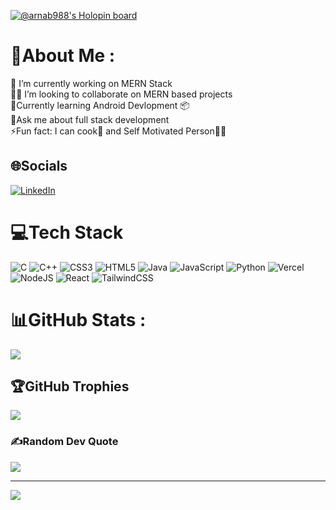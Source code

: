 
[![@arnab988's Holopin board](https://holopin.me/arnab988)](https://holopin.io/@arnab988)
# 💫About Me :
🔭 I’m currently working on MERN Stack
<br>
👯‍♂️ I’m looking to collaborate on MERN based projects<br>
🌱Currently learning Android Devlopment 📦<br>
💬Ask me about full stack development <br>
⚡Fun fact: I can cook🍳 and Self Motivated Person💪🏻<br>

## 🌐Socials
[![LinkedIn](https://img.shields.io/badge/LinkedIn-%230077B5.svg?logo=linkedin&logoColor=white)](https://www.linkedin.com/in/arnab000/) 

# 💻Tech Stack
![C](https://img.shields.io/badge/c-%2300599C.svg?style=for-the-badge&logo=c&logoColor=white) ![C++](https://img.shields.io/badge/c++-%2300599C.svg?style=for-the-badge&logo=c%2B%2B&logoColor=white) ![CSS3](https://img.shields.io/badge/css3-%231572B6.svg?style=for-the-badge&logo=css3&logoColor=white) <!-- ![Dart](https://img.shields.io/badge/dart-%230175C2.svg?style=for-the-badge&logo=dart&logoColor=white)  --> ![HTML5](https://img.shields.io/badge/html5-%23E34F26.svg?style=for-the-badge&logo=html5&logoColor=white) ![Java](https://img.shields.io/badge/java-%23ED8B00.svg?style=for-the-badge&logo=java&logoColor=white) ![JavaScript](https://img.shields.io/badge/javascript-%23323330.svg?style=for-the-badge&logo=javascript&logoColor=%23F7DF1E) ![Python](https://img.shields.io/badge/python-3670A0?style=for-the-badge&logo=python&logoColor=ffdd54) <!-- ![Solidity](https://img.shields.io/badge/Solidity-%23363636.svg?style=for-the-badge&logo=solidity&logoColor=white)  --><!-- ![TypeScript](https://img.shields.io/badge/typescript-%23007ACC.svg?style=for-the-badge&logo=typescript&logoColor=white)  --><!-- ![Firebase](https://img.shields.io/badge/firebase-%23039BE5.svg?style=for-the-badge&logo=firebase)  --><!-- ![Heroku](https://img.shields.io/badge/heroku-%23430098.svg?style=for-the-badge&logo=heroku&logoColor=white)  --><!-- ![Netlify](https://img.shields.io/badge/netlify-%23000000.svg?style=for-the-badge&logo=netlify&logoColor=#00C7B7)  -->![Vercel](https://img.shields.io/badge/vercel-%23000000.svg?style=for-the-badge&logo=vercel&logoColor=white) <!-- ![AWS](https://img.shields.io/badge/Google%20Cloud-%234285F4.svg?style=for-the-badge&logo=google-cloud&logoColor=white)  --><!-- ![Bootstrap](https://img.shields.io/badge/bootstrap-%23563D7C.svg?style=for-the-badge&logo=bootstrap&logoColor=white)  --><!-- ![Chakra](https://img.shields.io/badge/chakra-%234ED1C5.svg?style=for-the-badge&logo=chakraui&logoColor=white)  --><!-- ![Express.js](https://img.shields.io/badge/express.js-%23404d59.svg?style=for-the-badge&logo=express&logoColor=%2361DAFB)  --><!-- ![Flutter](https://img.shields.io/badge/Flutter-%2302569B.svg?style=for-the-badge&logo=Flutter&logoColor=white)  --><!-- ![jQuery](https://img.shields.io/badge/jquery-%230769AD.svg?style=for-the-badge&logo=jquery&logoColor=white)  --><!-- ![NPM](https://img.shields.io/badge/NPM-%23000000.svg?style=for-the-badge&logo=npm&logoColor=white)  -->![NodeJS](https://img.shields.io/badge/node.js-6DA55F?style=for-the-badge&logo=node.js&logoColor=white) 
![React](https://img.shields.io/badge/react-%2320232a.svg?style=for-the-badge&logo=react&logoColor=%2361DAFB) 
![TailwindCSS](https://img.shields.io/badge/tailwindcss-%2338B2AC.svg?style=for-the-badge&logo=tailwind-css&logoColor=white) <!-- ![MongoDB](https://img.shields.io/badge/MongoDB-%234ea94b.svg?style=for-the-badge&logo=mongodb&logoColor=white)  --><!-- ![MySQL](https://img.shields.io/badge/mysql-%2300f.svg?style=for-the-badge&logo=mysql&logoColor=white)  --><!-- ![Postgres](https://img.shields.io/badge/postgres-%23316192.svg?style=for-the-badge&logo=postgresql&logoColor=white)  --><!-- ![SQLite](https://img.shields.io/badge/sqlite-%2307405e.svg?style=for-the-badge&logo=sqlite&logoColor=white) 	/ --><!-- ![Supabase](https://img.shields.io/badge/Supabase-3ECF8E?style=for-the-badge&logo=supabase&logoColor=white)  --><!-- ![Adobe After Effects](https://img.shields.io/badge/Adobe%20After%20Effects-9999FF.svg?style=for-the-badge&logo=Adobe%20After%20Effects&logoColor=white)  --><!-- ![Adobe Illustrator](https://img.shields.io/badge/adobeillustrator-%23FF9A00.svg?style=for-the-badge&logo=adobeillustrator&logoColor=white)  --><!-- ![Adobe Lightroom](https://img.shields.io/badge/Adobe%20Lightroom-31A8FF.svg?style=for-the-badge&logo=Adobe%20Lightroom&logoColor=white) ![Adobe Photoshop](https://img.shields.io/badge/adobephotoshop-%2331A8FF.svg?style=for-the-badge&logo=adobephotoshop&logoColor=white) ![Adobe XD](https://img.shields.io/badge/Adobe%20XD-470137?style=for-the-badge&logo=Adobe%20XD&logoColor=#FF61F6) 
![Adobe Premiere Pro](https://img.shields.io/badge/Adobe%20Premiere%20Pro-9999FF.svg?style=for-the-badge&logo=Adobe%20Premiere%20Pro&logoColor=white)  --><!-- ![Canva](https://img.shields.io/badge/Canva-%2300C4CC.svg?style=for-the-badge&logo=Canva&logoColor=white) 	 --><!-- ![Figma](https://img.shields.io/badge/figma-%23F24E1E.svg?style=for-the-badge&logo=figma&logoColor=white)  --><!-- ![Postman](https://img.shields.io/badge/Postman-FF6C37?style=for-the-badge&logo=postman&logoColor=white)  -->


# 📊GitHub Stats :
<!-- ![](https://github-readme-stats.vercel.app/api?username=Subhajitongit&theme=radical&hide_border=false&include_all_commits=false&count_private=false)<br/> -->
<!-- ![](https://github-readme-streak-stats.herokuapp.com/?user=Subhajitongit&theme=radical&hide_border=false)<br/> -->

![](https://github-readme-stats.vercel.app/api/top-langs/?username=arnab-git-404&theme=radical&hide_border=false&include_all_commits=false&count_private=false&layout=compact)

## 🏆GitHub Trophies
![](https://github-profile-trophy.vercel.app/?username=arnab-git-404&theme=radical&no-frame=false&no-bg=false&margin-w=4)

### ✍️Random Dev Quote
![](https://quotes-github-readme.vercel.app/api?type=horizontal&theme=radical)

---
[![](https://visitcount.itsvg.in/api?id=arnab-git-404&icon=0&color=0)](https://visitcount.itsvg.in)
